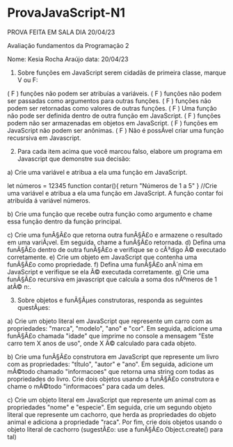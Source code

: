 # ProvaJavaScript-N1
PROVA FEITA EM SALA DIA 20/04/23


Avaliação fundamentos da Programação 2

Nome: Kesia Rocha Araújo									data: 20/04/23

1) Sobre funções em JavaScript serem cidadãs de primeira classe, marque V ou F:

( F ) funções não podem ser atribuías a variáveis. 
( F ) funções não podem ser passadas como argumentos para outras funções.
( F ) funções não podem ser retornadas como valores de outras funções.
( F ) Uma função não pode ser definida dentro de outra função em JavaScript. 
( F ) funções podem não ser armazenadas em objetos em JavaScript.
( F ) funções em JavaScript não podem ser anônimas. 
( F ) Não é possÃvel criar uma função recusrsiva em Javascript.

2) Para cada item acima que você marcou falso, elabore um programa em Javascript que demonstre sua decisão:

a) Crie uma variável e atribua a ela uma função em JavaScript.

let números = 12345
function contar(){
    return "Números de 1 a 5"
}
//Crie uma variável e atribua a ela uma função em JavaScript. A função contar foi atribuída á variável números.



b) Crie uma função que recebe outra função como argumento e chame essa função dentro da função principal.








c) Crie uma funÃ§Ã£o que retorna outra funÃ§Ã£o e armazene o resultado em uma variÃ¡vel. Em seguida, chame a funÃ§Ã£o retornada.
d) Defina uma funÃ§Ã£o dentro de outra funÃ§Ã£o e verifique se o cÃ³digo Ã© executado corretamente.
e) Crie um objeto em JavaScript que contenha uma funÃ§Ã£o como propriedade.
f) Defina uma funÃ§Ã£o anÃ´nima em JavaScript e verifique se ela Ã© executada corretamente.
g) Crie uma funÃ§Ã£o recursiva em javascript que calcula a soma dos nÃºmeros de 1 atÃ© n:.

3) Sobre objetos e funÃ§Ãµes construtoras, responda as seguintes questÃµes:

a) Crie um objeto literal em JavaScript que represente um carro com as propriedades:
    "marca", 
    "modelo",
    "ano" e 
    "cor". 
   Em seguida, adicione uma funÃ§Ã£o chamada "idade" que imprime no console a mensagem "Este carro tem X anos de uso", onde X Ã© calculado para cada objeto.

b) Crie uma funÃ§Ã£o construtora em JavaScript que represente um livro com as propriedades:
	"tÍtulo", 
	"autor" e 
	"ano". 
   Em seguida, adicione um mÃ©todo chamado "informacoes" que retorna uma string com todas as propriedades do livro. Crie dois objetos usando a funÃ§Ã£o 		construtora e chame o mÃ©todo "informacoes" para cada um deles.

c) Crie um objeto literal em JavaScript que represente um animal com as propriedades "nome" e "especie". Em seguida, crie um segundo objeto literal que represente um cachorro, que herda as propriedades do objeto animal e adiciona a propriedade "raca". Por fim, crie dois objetos usando o objeto literal de cachorro (sugestÃ£o: use a funÃ§Ã£o Object.create() para tal)



